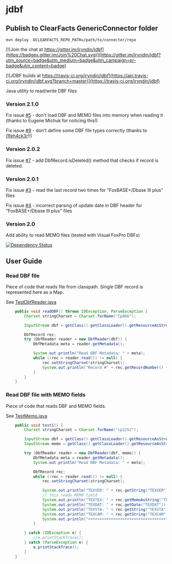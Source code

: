 jdbf
====

## Publish to ClearFacts GenericConnector folder

```
mvn deploy -DCLEARFACTS_REPO_PATH=/path/to/connector/repo
```

[![Join the chat at https://gitter.im/iryndin/jdbf](https://badges.gitter.im/Join%20Chat.svg)](https://gitter.im/iryndin/jdbf?utm_source=badge&utm_medium=badge&utm_campaign=pr-badge&utm_content=badge)

[![JDBF builds at https://travis-ci.org/iryndin/jdbf](https://api.travis-ci.org/iryndin/jdbf.svg?branch=master)](https://travis-ci.org/iryndin/jdbf)

Java utility to read/write DBF files

### Version 2.1.0

Fix issue [#5](https://github.com/iryndin/jdbf/issues/5) - don't load DBF and MEMO files into memory when reading it (thanks to Eugene Michuk for noticing this!)

Fix issue [#9](https://github.com/iryndin/jdbf/issues/9) - don't define some DBF file types correctly (thanks to [l1feh4ck3r](https://github.com/l1feh4ck3r)!!)

### Version 2.0.2

Fix issue [#7](https://github.com/iryndin/jdbf/issues/7) - add DbfRecord.isDeleted() method that checks if record is deleted.

### Version 2.0.1 

Fix issue [#3](https://github.com/iryndin/jdbf/issues/3) - read the last record two times for "FoxBASE+/Dbase III plus" files

Fix issue [#4](https://github.com/iryndin/jdbf/issues/4) - incorrect parsing of update date in DBF header for "FoxBASE+/Dbase III plus" files

### Version 2.0 

Add ability to read MEMO files (tested with Visual FoxPro DBFs)

[![Dependency Status](https://www.versioneye.com/user/projects/53c55ce7c4a986cbb3000002/badge.svg?style=flat)](https://www.versioneye.com/user/projects/53c55ce7c4a986cbb3000002)

## User Guide

### Read DBF file 

Piece of code that reads file from classpath. Single DBF record is represented here as a Map.

See [TestDbfReader.java](src/test/java/net/iryndin/jdbf/TestDbfReader.java)

```java
    public void readDBF() throws IOException, ParseException {
        Charset stringCharset = Charset.forName("Cp866");

        InputStream dbf = getClass().getClassLoader().getResourceAsStream("data1/gds_im.dbf");

        DbfRecord rec;
        try (DbfReader reader = new DbfReader(dbf)) {
            DbfMetadata meta = reader.getMetadata();

            System.out.println("Read DBF Metadata: " + meta);
            while ((rec = reader.read()) != null) {
                rec.setStringCharset(stringCharset);
                System.out.println("Record #" + rec.getRecordNumber() + ": " + rec.toMap());
            }
        }
    }
```

### Read DBF file with MEMO fields

Piece of code that reads DBF and MEMO fields. 

See [TestMemo.java](src/test/java/net/iryndin/jdbf/TestMemo.java)

```java
    public void test1() {
        Charset stringCharset = Charset.forName("cp1252");

        InputStream dbf = getClass().getClassLoader().getResourceAsStream("memo1/texto.dbf");
        InputStream memo = getClass().getClassLoader().getResourceAsStream("memo1/texto.fpt");

        try (DbfReader reader = new DbfReader(dbf, memo)) {
            DbfMetadata meta = reader.getMetadata();
            System.out.println("Read DBF Metadata: " + meta);

            DbfRecord rec;
            while ((rec = reader.read()) != null) {
                rec.setStringCharset(stringCharset);

                System.out.println("TEXVER: " + rec.getString("TEXVER"));
                // this reads MEMO field
                System.out.println("TEXTEX: " + rec.getMemoAsString("TEXTEX"));
                System.out.println("TEXDAT: " + rec.getDate("TEXDAT"));
                System.out.println("TEXSTA: " + rec.getString("TEXSTA"));
                System.out.println("TEXCAM: " + rec.getString("TEXCAM"));
                System.out.println("++++++++++++++++++++++++++++++++++");
            }

        } catch (IOException e) {
            //e.printStackTrace();
        } catch (ParseException e) {
            e.printStackTrace();
        }
    }
```
